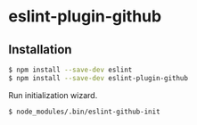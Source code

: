# eslint-plugin-github

## Installation

```sh
$ npm install --save-dev eslint
$ npm install --save-dev eslint-plugin-github
```

Run initialization wizard.

```sh
$ node_modules/.bin/eslint-github-init
```
